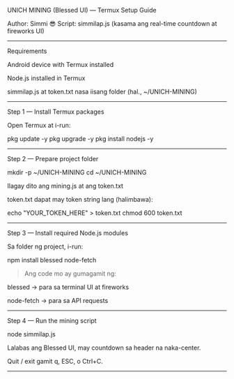 UNICH MINING (Blessed UI) — Termux Setup Guide

Author: Simmi 😎
Script: simmilap.js (kasama ang real-time countdown at fireworks UI)


---

Requirements

Android device with Termux installed

Node.js installed in Termux

simmilap.js at token.txt nasa iisang folder (hal., ~/UNICH-MINING)



---

Step 1 — Install Termux packages

Open Termux at i-run:

pkg update -y
pkg upgrade -y
pkg install nodejs -y


---

Step 2 — Prepare project folder

mkdir -p ~/UNICH-MINING
cd ~/UNICH-MINING

Ilagay dito ang mining.js at ang token.txt

token.txt dapat may token string lang (halimbawa):


echo "YOUR_TOKEN_HERE" > token.txt
chmod 600 token.txt


---

Step 3 — Install required Node.js modules

Sa folder ng project, i-run:

npm install blessed node-fetch

> Ang code mo ay gumagamit ng:

blessed → para sa terminal UI at fireworks

node-fetch → para sa API requests





---

Step 4 — Run the mining script

node simmilap.js

Lalabas ang Blessed UI, may countdown sa header na naka-center.

Quit / exit gamit q, ESC, o Ctrl+C.



---
